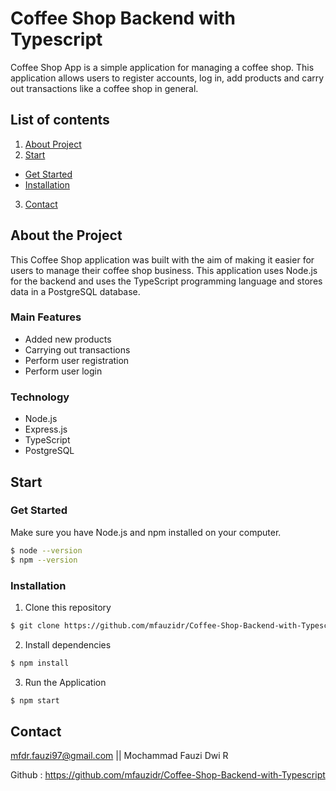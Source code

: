 # Coffee Shop Backend with Typescript

Coffee Shop App is a simple application for managing a coffee shop. This application allows users to register accounts, log in, add products and carry out transactions like a coffee shop in general.

## List of contents

1. [About Project](#about-project)
2. [Start](#start)
- [Get Started](#get-started)
- [Installation](#installation)
3. [Contact](#contact)

## About the Project

This Coffee Shop application was built with the aim of making it easier for users to manage their coffee shop business. This application uses Node.js for the backend and uses the TypeScript programming language and stores data in a PostgreSQL database.

### Main Features

- Added new products
- Carrying out transactions
- Perform user registration
- Perform user login

### Technology

- Node.js
- Express.js
- TypeScript
- PostgreSQL

## Start

### Get Started

Make sure you have Node.js and npm installed on your computer.

```bash
$ node --version
$ npm --version
```

### Installation

1. Clone this repository

```bash
$ git clone https://github.com/mfauzidr/Coffee-Shop-Backend-with-Typescript.git
```

2. Install dependencies

```bash
$ npm install
```

3. Run the Application

```bash
$ npm start
```

## Contact

mfdr.fauzi97@gmail.com || Mochammad Fauzi Dwi R

Github : https://github.com/mfauzidr/Coffee-Shop-Backend-with-Typescript
